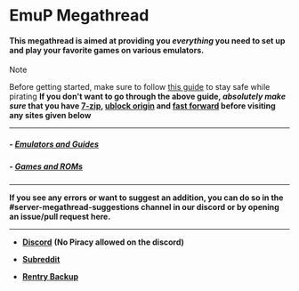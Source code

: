 # EmuP Megathread

 ####  This megathread is aimed at providing you *everything* you need to set up and play your favorite games on various emulators. 

> [!NOTE]
> Before getting started, make sure to follow [this guide](https://rentry.org/128bbtips) to stay safe while pirating
    **If you don't want to go through the above guide, *absolutely make sure* that you have [7-zip](https://www.7-zip.org/), [ublock origin](https://ublockorigin.com/) and [fast forward](https://fastforward.team/) before visiting any sites given below**
***

##### - [Emulators and Guides](https://github.com/Abd-007/EmuP-Megathread/blob/main/Emu.md)

##### - [Games and ROMs](https://github.com/Abd-007/EmuP-Megathread/blob/main/Games.md)
***

**If you see any errors or want to suggest an addition, you can do so in the #server-megathread-suggestions channel in our discord or by opening an issue/pull request here.**

***

- [**Discord**](https://discord.gg/Zp3NEGQme4) **(No Piracy allowed on the discord)**
 
- [**Subreddit**](https://www.reddit.com/r/EmulationPiracy/)

- [**Rentry Backup**](https://rentry.org/emupmega)
